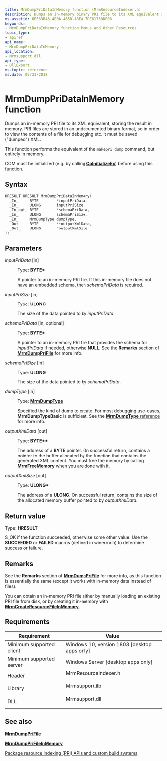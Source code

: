 ```yaml
---
title: MrmDumpPriDataInMemory function (MrmResourceIndexer.h)
description: Dumps an in-memory binary PRI file to its XML equivalent in memory.
ms.assetid: 6E563B43-4E0A-465D-A8EA-7DE61738DE06
keywords:
- MrmDumpPriDataInMemory function Menus and Other Resources
topic_type:
- apiref
api_name:
- MrmDumpPriDataInMemory
api_location:
- Mrmsupport.dll
api_type:
- DllExport
ms.topic: reference
ms.date: 05/31/2018
---
```


# MrmDumpPriDataInMemory function

Dumps an in-memory PRI file to its XML equivalent, storing the result in memory. PRI files are stored in an
undocumented binary format, so in order to view the contents of a file for debugging etc. it must be saved
("dumped") XML. 

This function performs the equivalent of the `makepri dump` command, but entirely in memory.

COM must be initialized (e.g. by calling **[CoInitializeEx](/windows/win32/api/combaseapi/nf-combaseapi-coinitializeex)**) before using this function.

## Syntax


```C++
HRESULT HRESULT MrmDumpPriDataInMemory(
  _In_     BYTE        *inputPriData,
  _In_     ULONG       inputPriSize,
  _In_opt_ BYTE        *schemaPriData,
  _In_     ULONG       schemaPriSize,
  _In_     MrmDumpType dumpType,
  _Out_    BYTE        **outputXmlData,
  _Out_    ULONG       *outputXmlSize
);
```



## Parameters

<dl> <dt>

*inputPriData* \[in\]
</dt> <dd>

Type: **BYTE\***

A pointer to an in-memory PRI file. If this in-memory file does not have an embedded schema, then *schemaPriData* 
is required.

</dd> <dt>

*inputPriSize* \[in\]
</dt> <dd>

Type: **ULONG**

The size of the data pointed to by *inputPriData*.

</dd> <dt>

*schemaPriData* \[in, optional\]
</dt> <dd>

Type: **BYTE\***

A pointer to an in-memory PRI file that provides the schema for *inputPriData* if needed, otherwise **NULL**. 
See the **Remarks** section of [**MrmDumpPriFile**](mrmdumpprifile.md) for more info.

</dd> <dt>

*schemaPriSize* \[in\]
</dt> <dd>

Type: **ULONG**

The size of the data pointed to by *schemaPriData*.

</dd> <dt>

*dumpType* \[in\]
</dt> <dd>

Type: **[**MrmDumpType**](mrmdumptype.md)**

Specified the kind of dump to create. For most debugging use-cases, **MrmDumpTypeBasic** is sufficient. See the 
[**MrmDumpType** reference](mrmdumptype.md) for more info.

</dd> <dt>

*outputXmlData* \[out\]
</dt> <dd>

Type: **BYTE\*\***

The address of a **BYTE** pointer. On successful return, contains a pointer to the buffer allocated by
the function that contains the generated XML content. You must free the memory by calling 
[**MrmFreeMemory**](mrmfreememory.md) when you are done with it.

</dd> <dt>

*outputXmlSize* \[out\]
</dt> <dd>

Type: **ULONG\***

The address of a **ULONG**. On successful return, contains the size of the allocated memory buffer pointed to by
 *outputXmlData*.

</dd> </dl>

## Return value

Type: **HRESULT**

S\_OK if the function succeeded, otherwise some other value. Use the **SUCCEEDED** or **FAILED** macros (defined in winerror.h) 
to determine success or failure.

## Remarks

See the **Remarks** section of [**MrmDumpPriFile**](mrmdumpprifile.md) for more info,
as this function is essentially the same (except it works with in-memory data instead of files).

You can obtain an in-memory PRI file either by manually loading an existing PRI file from disk, or by creating it 
in-memory with [**MrmCreateResourceFileInMemory**](mrmcreateconfig.md).

## Requirements



| Requirement | Value |
|-------------------------------------|-------------------------------------------------------------------------------------------------|
| Minimum supported client<br/> | Windows 10, version 1803 \[desktop apps only\]<br/>                                       |
| Minimum supported server<br/> | Windows Server \[desktop apps only\]<br/>                                                 |
| Header<br/>                   | <dl> <dt>MrmResourceIndexer.h</dt> </dl> |
| Library<br/>                  | <dl> <dt>Mrmsupport.lib</dt> </dl>       |
| DLL<br/>                      | <dl> <dt>Mrmsupport.dll</dt> </dl>       |



## See also
<dl> <dt>

[**MrmDumpPriFile**](mrmdumpprifile.md)
</dt></dl>

<dl> <dt>

[**MrmDumpPriFileInMemory**](mrmdumpprifileinmemory.md)
</dt></dl>
<dl> <dt>

[Package resource indexing (PRI) APIs and custom build systems](/windows/uwp/app-resources/pri-apis-custom-build-systems)
</dt> </dl>

 

